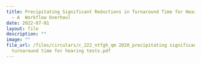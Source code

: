 ```yaml
---
title: Precipitating Significant Reductions in Turnaround Time for Hearing Tests
  – A  Workflow Overhaul
date: 2022-07-01
layout: file
description: ""
image: ""
file_url: /files/circulars/c_222_ntfgh_qm 2020_precipitating significant reductions in
  turnaround time for hearing tests.pdf
---
```

